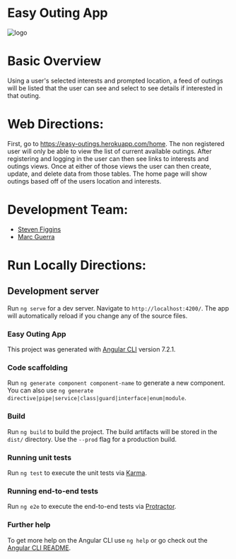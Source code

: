 # Easy Outing App
![logo](logo.png)
# Basic Overview
Using a user's selected interests and prompted location, a feed of outings will be listed that the user can see and select to see details if interested in that outing.

# Web Directions:
First, go to  https://easy-outings.herokuapp.com/home. 
The non registered user will only be able to view the list of current available outings. 
After registering and logging in the user can then see links to interests and outings views.
Once at either of those views the user can then create, update, and delete data from those tables. 
The home page will show outings based off of the users location and interests.  

# Development Team:
* <a href="https://github.com/stevenpfiggins">Steven Figgins</a>
* <a href="https://github.com/marcguerra91">Marc Guerra</a>

# Run Locally Directions:

## Development server

Run `ng serve` for a dev server. Navigate to `http://localhost:4200/`. The app will automatically reload if you change any of the source files.

### Easy Outing App
This project was generated with [Angular CLI](https://github.com/angular/angular-cli) version 7.2.1.

### Code scaffolding

Run `ng generate component component-name` to generate a new component. You can also use `ng generate directive|pipe|service|class|guard|interface|enum|module`.

### Build

Run `ng build` to build the project. The build artifacts will be stored in the `dist/` directory. Use the `--prod` flag for a production build.

### Running unit tests

Run `ng test` to execute the unit tests via [Karma](https://karma-runner.github.io).

### Running end-to-end tests

Run `ng e2e` to execute the end-to-end tests via [Protractor](http://www.protractortest.org/).

### Further help

To get more help on the Angular CLI use `ng help` or go check out the [Angular CLI README](https://github.com/angular/angular-cli/blob/master/README.md).
